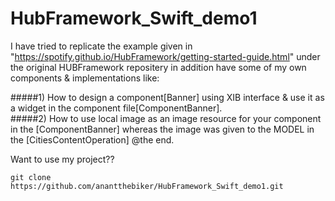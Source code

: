 # HubFramework_Swift_demo1

I have tried to replicate the example given in "https://spotify.github.io/HubFramework/getting-started-guide.html" under the original HUBFramework repositery 
in addition have some of my own components & implementations like: <br />

#####1) How to design a component[Banner] using XIB interface & use it as a widget in the component file[ComponentBanner]. <br />
#####2) How to use local image as an image resource for your component in the [ComponentBanner] whereas the image was given to the MODEL in the [CitiesContentOperation] @the end.

Want to use my project?? <br />
```
git clone https://github.com/anantthebiker/HubFramework_Swift_demo1.git 
```
